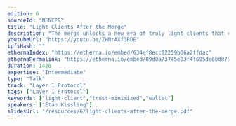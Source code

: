 ```yaml
---
edition: 6
sourceId: "NENCP9"
title: "Light Clients After the Merge"
description: "The merge unlocks a new era of truly light clients that can stay in sync with the Ethereum network using just 20 bytes / second. All obtained data can be verified in a trust-minimized manner, reducing the risk of a rogue centralized API provider serving incorrect data. This talk describes the latest advancements in CL light client protocols."
youtubeUrl: "https://youtu.be/ZHNrAXf3RDE"
ipfsHash: ""
ethernaIndex: "https://etherna.io/embed/634ef8ecc02259b06a2ffdac"
ethernaPermalink: "https://etherna.io/embed/89d0a73745e03f4f695de0bd87091d4012d3bb84097d3ccae4a9abe89d16b013"
duration: 1428
expertise: "Intermediate"
type: "Talk"
track: "Layer 1 Protocol"
tags: ["Layer 1 Protocol"]
keywords: ["light-client","trust-minimized","wallet"]
speakers: ["Etan Kissling"]
slidesUrl: "/resources/6/light-clients-after-the-merge.pdf"
---
```

